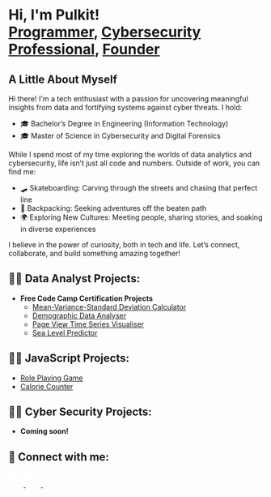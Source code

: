 <h1>Hi, I'm Pulkit! <br/><a href="https://github.com/joshmadakor1">Programmer</a>, <a href="https://www.linkedin.com/in/joshmadakor/">Cybersecurity Professional</a>, <a href="https://www.youtube.com/c/joshmadakor">Founder</a></h1>

<h2> A Little About Myself </h2>

Hi there! I'm a tech enthusiast with a passion for uncovering meaningful insights from data and fortifying systems against cyber threats. I hold:

- 🎓 Bachelor’s Degree in Engineering (Information Technology)
- 🎓 Master of Science in Cybersecurity and Digital Forensics
  
While I spend most of my time exploring the worlds of data analytics and cybersecurity, life isn’t just all code and numbers. Outside of work, you can find me:

- 🛹 Skateboarding: Carving through the streets and chasing that perfect line
- 🎒 Backpacking: Seeking adventures off the beaten path
- 🌍 Exploring New Cultures: Meeting people, sharing stories, and soaking in diverse experiences
  
I believe in the power of curiosity, both in tech and life. Let’s connect, collaborate, and build something amazing together!
 
<h2>👨‍💻 Data Analyst Projects:</h2>

- <b>Free Code Camp Certification Projects</b>
  - [Mean-Variance-Standard Deviation Calculator](https://github.com/JainSec/boilerplate-mean-variance-standard-deviation-calculator)
  - [Demographic Data Analyser](https://github.com/JainSec/boilerplate-medical-data-visualizer)
  - [Page View Time Series Visualiser](https://github.com/JainSec/boilerplate-page-view-time-series-visualizer)
  - [Sea Level Predictor](https://github.com/JainSec/boilerplate-sea-level-predictor)

<h2>👨‍💻 JavaScript Projects:</h2>

  - [Role Playing Game](https://github.com/JainSec/Role-Playing-Game-in-JavaScript)
  - [Calorie Counter](https://github.com/JainSec/Calorie-Counter)

<h2>👨‍💻 Cyber Security Projects:</h2>

- <b> Coming soon! </b>

<h2> 🤳 Connect with me:</h2>

<p align="left">
  <a href="https://linkedin.com/in/pkitofficial" target="_blank">
    <img alt="PulkitJain | LinkedIn" width="30px" src="https://cdn.jsdelivr.net/npm/simple-icons@v3/icons/linkedin.svg" style="filter: brightness(0) invert(1);" />
  </a>
  <a href="https://github.com/jainsec" target="_blank">
    <img alt="PulkitJain | GitHub" width="30px" src="https://cdn.jsdelivr.net/npm/simple-icons@v3/icons/github.svg" style="filter: brightness(0) invert(1);" />
  </a>
  <a href="https://www.kaggle.com/jainsec" target="_blank">
    <img alt="PulkitJain | Kaggle" width="30px" src="https://cdn.jsdelivr.net/npm/simple-icons@v3/icons/kaggle.svg" style="filter: brightness(0) invert(1);" />
  </a>
</p>
